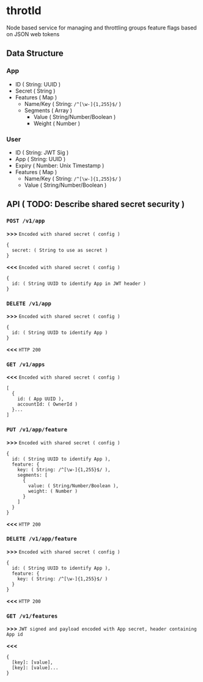 # throtld
Node based service for managing and throttling groups feature flags based on JSON web tokens

## Data Structure

### App
* ID ( String: UUID )
* Secret ( String )
* Features ( Map )
  * Name/Key ( String: `/^[\w-]{1,255}$/` )
  * Segments ( Array )
    * Value ( String/Number/Boolean )
    * Weight ( Number )

### User
* ID ( String: JWT Sig )
* App ( String: UUID )
* Expiry ( Number: Unix Timestamp )
* Features ( Map )
  * Name/Key ( String: `/^[\w-]{1,255}$/` )
  * Value ( String/Number/Boolean )

## API ( TODO: Describe shared secret security )

### `POST /v1/app`
**\>\>\>** `Encoded with shared secret ( config )`
```
{
  secret: ( String to use as secret )
}
```
**<<<** `Encoded with shared secret ( config )`
```
{
  id: ( String UUID to identify App in JWT header )
}
```

### `DELETE /v1/app`
**\>\>\>** `Encoded with shared secret ( config )`
```
{
  id: ( String UUID to identify App )
}
```
**<<<** `HTTP 200`

### `GET /v1/apps`
**<<<** `Encoded with shared secret ( config )`
```
[
  {
    id: ( App UUID ),
    accountId: ( OwnerId )
  }...
]
```

### `PUT /v1/app/feature`
**\>\>\>** `Encoded with shared secret ( config )`
```
{
  id: ( String UUID to identify App ),
  feature: {
    key: ( String: /^[\w-]{1,255}$/ ),
    segments: [
      {
        value: ( String/Number/Boolean ),
        weight: ( Number )
      }
    ]
  }
}
```
**<<<** `HTTP 200`

### `DELETE /v1/app/feature`
**\>\>\>** `Encoded with shared secret ( config )`
```
{
  id: ( String UUID to identify App ),
  feature: {
    key: ( String: /^[\w-]{1,255}$/ )
  }
}
```
**<<<** `HTTP 200`

### `GET /v1/features`
**\>\>\>**
`JWT signed and payload encoded with App secret, header containing App id`

**<<<**
```
{
  [key]: [value],
  [key]: [value]...
}
```
